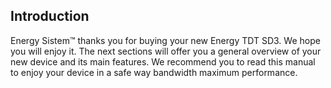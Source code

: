 ## Introduction

Energy Sistem™ thanks you for buying your new Energy TDT SD3. We hope you will enjoy it.
The next sections will offer you a general overview of your new device and its main features.
We recommend you to read this manual to enjoy your device in a safe way bandwidth maximum performance.

